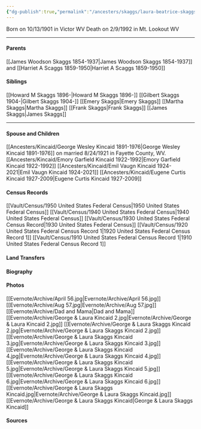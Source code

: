 ```yaml
---
{"dg-publish":true,"permalink":"/ancesters/skaggs/laura-beatrice-skaggs-1901-1992/","tags":["Laura-Skaggs"]}
---
```


Born on  10/13/1901 in Victor WV
Death on 2/9/1992 in Mt. Lookout WV

---
#### Parents

[[James Woodson Skaggs 1854-1937\|James Woodson Skaggs 1854-1937]] and [[Harriet A Scaggs 1859-1950\|Harriet A Scaggs 1859-1950]]
#### Siblings
[[Howard M Skaggs 1896-\|Howard M Skaggs 1896-]]
[[Gilbert Skaggs 1904-\|Gilbert Skaggs 1904-]]
[[Emery Skaggs\|Emery Skaggs]]
[[Martha Skaggs\|Martha Skaggs]]
[[Frank Skaggs\|Frank Skaggs]]
[[James Skaggs\|James Skaggs]]

---
#### Spouse and Children
[[Ancesters/Kincaid/George Wesley Kincaid 1891-1976\|George Wesley Kincaid 1891-1976]] on married 8/24/1921 in Fayette County, WV.
[[Ancesters/Kincaid/Emory Garfield Kincaid 1922-1992\|Emory Garfield Kincaid 1922-1992]]
[[Ancesters/Kincaid/Emil Vaugn Kincaid 1924-2021\|Emil Vaugn Kincaid 1924-2021]]
[[Ancesters/Kincaid/Eugene Curtis Kincaid 1927-2009\|Eugene Curtis Kincaid 1927-2009]]
#### Census Records
[[Vault/Census/1950 United States Federal Census\|1950 United States Federal Census]]
[[Vault/Census/1940 United States Federal Census\|1940 United States Federal Census]]
[[Vault/Census/1930 United States Federal Census Record\|1930 United States Federal Census]]
[[Vault/Census/1920 United States Federal Census Record 1\|1920 United States Federal Census Record 1]]
[[Vault/Census/1910 United States Federal Census Record 1\|1910 United States Federal Census Record 1]]
#### Land Transfers

#### Biography

#### Photos
[[Evernote/Archive/April 56.jpg\|Evernote/Archive/April 56.jpg]]
[[Evernote/Archive/Aug 57.jpg\|Evernote/Archive/Aug 57.jpg]]
[[Evernote/Archive/Dad and Mama\|Dad and Mama]]
[[Evernote/Archive/George & Laura Kincaid 2.jpg\|Evernote/Archive/George & Laura Kincaid 2.jpg]]
[[Evernote/Archive/George & Laura Skaggs Kincaid 2.jpg\|Evernote/Archive/George & Laura Skaggs Kincaid 2.jpg]]
[[Evernote/Archive/George & Laura Skaggs Kincaid 3.jpg\|Evernote/Archive/George & Laura Skaggs Kincaid 3.jpg]]
[[Evernote/Archive/George & Laura Skaggs Kincaid 4.jpg\|Evernote/Archive/George & Laura Skaggs Kincaid 4.jpg]]
[[Evernote/Archive/George & Laura Skaggs Kincaid 5.jpg\|Evernote/Archive/George & Laura Skaggs Kincaid 5.jpg]]
[[Evernote/Archive/George & Laura Skaggs Kincaid 6.jpg\|Evernote/Archive/George & Laura Skaggs Kincaid 6.jpg]]
[[Evernote/Archive/George & Laura Skaggs Kincaid.jpg\|Evernote/Archive/George & Laura Skaggs Kincaid.jpg]]
[[Evernote/Archive/George & Laura Skaggs Kincaid\|George & Laura Skaggs Kincaid]]
#### Sources

